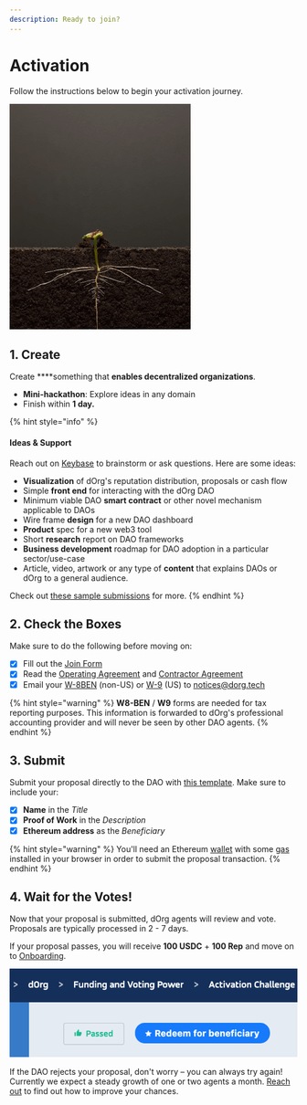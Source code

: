 ```yaml
---
description: Ready to join?
---
```


# Activation

Follow the instructions below to begin your activation journey.

![](../.gitbook/assets/plant2.gif)

## 1. Create

Create ****something that **enables decentralized organizations**.

* **Mini-hackathon**: Explore ideas in any domain 
* Finish within **1 day.**

{% hint style="info" %}
#### Ideas & Support

Reach out on [Keybase](https://keybase.io/team/dorg.membrane) to brainstorm or ask questions. Here are some ideas:

* **Visualization** of dOrg's reputation distribution, proposals or cash flow
* Simple **front end** for interacting with the dOrg DAO
* Minimum viable DAO **smart contract** or other novel mechanism applicable to DAOs
* Wire frame **design** for a new DAO dashboard
* **Product** spec for a new web3 tool
* Short **research** report on DAO frameworks
* **Business development** roadmap for DAO adoption in a particular sector/use-case
* Article, video, artwork or any type of **content** that explains DAOs or dOrg to a general audience.

Check out [these sample submissions](https://github.com/dOrgTech/activation-challenge-examples) for more.
{% endhint %}

## 2. Check the Boxes

Make sure to do the following before moving on: 

* [x] Fill out the [Join Form](https://dorg.tech/join/)
* [x] Read the [Operating Agreement](https://github.com/dOrgTech/Ecosystem/blob/master/legal/Operating_Agreement.pdf) and [Contractor Agreement](https://github.com/dOrgTech/Ecosystem/blob/master/legal/Contractor_Term_Sheet.pdf)
* [x] Email your [W-8BEN](https://www.irs.gov/pub/irs-pdf/fw8ben.pdf) \(non-US\) or [W-9](https://www.irs.gov/pub/irs-pdf/fw9.pdf) \(US\) to [notices@dorg.tech](mailto:notices@dorg.tech)

{% hint style="warning" %}
**W8-BEN** / **W9** forms are needed for tax reporting purposes. This information is forwarded to dOrg's professional accounting provider and will never be seen by other DAO agents.
{% endhint %}

## 3. Submit

Submit your proposal directly to the DAO with [this template](https://tinyurl.com/ydy2pojc). Make sure to include your:

* [x] **Name** in the _Title_
* [x] **Proof of Work** in the _Description_
* [x] **Ethereum address** as the _Beneficiary_

{% hint style="warning" %}
You'll need an Ethereum [wallet](../glossary/web3.md#wallet) with some [gas](../glossary/web3.md#gas) installed in your browser in order to submit the proposal transaction.
{% endhint %}

## 4. Wait for the Votes!

Now that your proposal is submitted, dOrg agents will review and vote. Proposals are typically processed in 2 - 7 days. 

If your proposal passes, you will receive **100 USDC** + **100 Rep** and move on to [Onboarding](onboarding.md).

![Don&apos;t forget to Redeem your proposal after it passes!](../.gitbook/assets/screen-shot-2020-06-26-at-4.30.04-pm%20%281%29.png)

If the DAO rejects your proposal, don't worry – you can always try again! Currently we expect a steady growth of one or two agents a month. [Reach out](https://keybase.io/team/dorg.membrane) to find out how to improve your chances.


